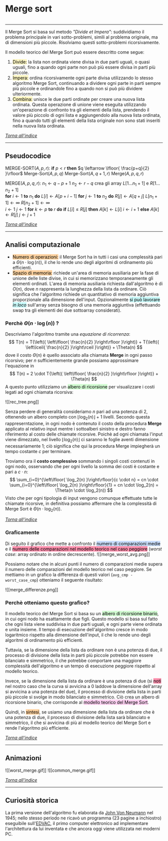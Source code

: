 # Merge sort
```toc
```
--- 

Il Merge Sort si basa sul metodo *"Divide et Impera"*: suddividiamo il problema principale in vari sotto-problemi, simili al problema originale, ma di dimensioni più piccole. Risolviamo questi sotto-problemi ricorsivamente.

Il modello teorico del Merge Sort può essere descritto come segue:
1. <mark style="background: #FFF3A3A6;">Divide:</mark> la lista non ordinata viene divisa in due parti uguali, o quasi uguali, fino a quando ogni parte non può più essere divisa in parti più piccole.
2. <mark style="background: #FFF3A3A6;">Impera:</mark> ordina ricorsivamente ogni parte divisa utilizzando lo stesso algoritmo Merge Sort, continuando a dividere ogni parte in parti sempre più piccole e ordinandole fino a quando non si può più dividere ulteriormente.
3. <mark style="background: #FFF3A3A6;">Combina:</mark> unisce le due parti ordinate per creare una nuova lista ordinata. Questa operazione di unione viene eseguita utilizzando un'operazione di confronto tra gli elementi della lista, prendendo il valore più piccolo di ogni lista e aggiungendolo alla nuova lista ordinata, fino a quando tutti gli elementi della lista originale non sono stati inseriti nella nuova lista ordinata.

_[Torna all'indice](#merge%20sort)_

---

## Pseudocodice
$\text{MERGE-SORT}(A,\,p,\,r):$
	**if** $p<r$ **then**
		$q \leftarrow \lfloor{ \frac{p+q}{2} }\rfloor$
		$\text{Merge-Sort}(A,\,p,\,q)$
		$\text{Merge-Sort}(A,\,q+1,\,r)$
		$\text{Merge}(A,\,p,\,q,\,r)$

$\text{MERGE}(A,\,p,\,q,\,r):$
	$n_1 \leftarrow q-p+1$
	$n_2 \leftarrow r-q$
	$\text{crea gli array } L[1 \dots n_1+1] \text{ e } R[1 \dots n_2+1]$ <br>
	**for** $i \leftarrow 1$ **to** $n_1$
		**do** $L[i] \leftarrow A[p+i-1]$
	**for** $j \leftarrow 1$ **to** $n_2$
		**do** $R[j] \leftarrow A[q+j]$
	$L[n_1+1] \leftarrow \infty$
	$R[n_2+1] \leftarrow \infty$ <br>
	$i \leftarrow 1$
	$j \leftarrow 1$
	**for** $k \leftarrow p$ **to** $r$ **do**
		**if** $L[i] \leq R[j]$ **then**
			$A[k] \leftarrow L[i]$
			$i \leftarrow i+1$
		**else**
			$A[k] \leftarrow R[j]$
			$j \leftarrow j+1$

_[Torna all'indice](#merge%20sort)_

---

## Analisi computazionale
- <mark style="background: #FFB86CA6;">Numero di operazioni:</mark> il Merge Sort ha in tutti i casi una complessità pari a $\Theta\left({ n \cdot \log(n) }\right)$, il che lo rende uno degli algoritmi di ordinamento più efficienti.
- <mark style="background: #FFB86CA6;">Spazio di memoria:</mark> richiede un'area di memoria ausiliaria per la fase di unione delle liste divise, in cui si memorizzano temporaneamente gli elementi ordinati. L'area di memoria ausiliaria richiesta dall'algoritmo è di $O(n)$, dove $n$ rappresenta la lunghezza della lista da ordinare. Ciò significa che l'algoritmo richiede un quantitativo di memoria aggiuntiva proporzionale alla dimensione dell'input. Opzionalmente <mark style="background: #ABF7F7A6;">si può lavorare *in loco*</mark> sull'array senza bisogno di una memoria aggiuntiva (effettuando swap tra gli elementi dei due sottoarray considerati). 

### Perchè $\Theta\left({ n \cdot \log(n) }\right)$ ?
Descriviamo l'algoritmo tramite una *equazione di ricorrenza*:
$$
	T(n) = 
		T{\left({ \left\lfloor{ \frac{n}{2} }\right\rfloor }\right)} +
		T{\left({ \left\lceil{ \frac{n}{2} }\right\rceil }\right)} +
		\Theta(n)
$$
dove il costo $\Theta(n)$ è quello associato alla chiamata **Merge** in ogni passo ricorsivo; per $n$ sufficientemente grande possiamo approssimare l'equazione in 
$$
	T(n) = 
		2 \cdot T{\left({ \left\lfloor{ \frac{n}{2} }\right\rfloor }\right)} +
		\Theta(n)
$$
A questo punto utilizziamo un <mark style="background: #BBFABBA6;">albero di ricorsione</mark> per visualizzare i costi legati ad ogni chiamata ricorsiva:

![[rec_tree.png]]

Senza perdere di generalità consideriamo $n$ pari ad una potenza di $2$, ottenendo un albero completo con $\left\lfloor{ \log_2(n) }\right\rfloor + 1$ livelli. Secondo questa rappreserntazione, in ogni nodo è contenuto il costo della procedura **Merge** applicato al relativo input mentre i sottoalberi sinistro e destro fanno riferimento al costo delle chiamate ricorsive.
Poichè ad ogni chiamata l'input viene dimezzato, nel livello $\left\lfloor{ \log_2(n) }\right\rfloor$ ci saranno le foglie aventi dimensione necessariamente $1$; ciò significa che qui la procedura Merge impiegherà un tempo costante $c$ per terminare. 

Troviamo ora il **costo complessivo** sommando i singoli costi contenuti in ogni nodo, osservando che per ogni livello la somma dei costi è costante e pari a $c \cdot n$:
$$
	\sum_{i=0}^{\left\lfloor{ \log_2(n) }\right\rfloor}{c \cdot n} =
	cn \cdot \sum_{i=0}^{\left\lfloor{ \log_2(n) }\right\rfloor}{1} =
	cn \cdot \log_2(n) =
	\Theta(n \cdot \log_2(n))	
$$
Visto che per ogni tipologia di input vengono comunque effettuate tutte le chiamate ricorsive, in definitiva possiamo affermare che la complessità di Merge Sort è $\Theta(n \cdot \log_2(n))$.

_[Torna all'indice](#merge%20sort)_

### Graficamente
Di seguito il grafico che mette a confronto il <mark style="background: #ADCCFFA6;">numero di comparazioni medie</mark> e il <mark style="background: #FF5582A6;">numero delle comparazioni nel modello teorico nel caso peggiore</mark> (_worst case_: array ordinato in ordine decrescente).
![[merge_worst_avg.png]]

Possiamo notare che in alcuni punti il numero di comparazioni medie supera il numero delle comparazioni del modello teorico nel caso peggiore. Se mettiamo in un grafico la differenza di questi valori (`avg_cmp - worst_case_cmp`) otteniamo il seguente risultato:

![[merge_differenze.png]]

### Perchè otteniamo questo grafico?
Il modello teorico del Merge Sort si basa su un <mark style="background: #BBFABBA6;">albero di ricorsione binario</mark>, in cui ogni nodo ha esattamente due figli. Questo modello si basa sul fatto che ogni lista viene suddivisa in due parti uguali, e ogni parte viene ordinata e unita insieme. Il tempo di esecuzione dell'algoritmo cresce in modo logaritmico rispetto alla dimensione dell'input, il che lo rende uno degli algoritmi di ordinamento più efficienti.

Tuttavia, se la dimensione della lista da ordinare non è una potenza di due, il processo di divisione della lista in parti più piccole potrebbe non essere bilanciato e simmetrico, il che potrebbe comportare una maggiore complessità dell'algoritmo e un tempo di esecuzione peggiore rispetto al modello teorico.

Invece, se la dimensione della lista da ordinare è una potenza di due (si <mark style="background: #FF5582A6;">noti</mark> nel nostro caso che la curva si avvicina a 0 laddove la dimensione dell'array si avvicina a una potenza del due), il processo di divisione della lista in parti più piccole si svolge in modo bilanciato e simmetrico. Ciò crea un albero di ricorsione binario, che corrisponde al <mark style="background: #FFB8EBA6;">modello teorico del Merge Sort</mark>.

Quindi, in <mark style="background: #FFB86CA6;">sintesi</mark>, se usiamo una dimensione della lista da ordinare che è una potenza di due, il processo di divisione della lista sarà bilanciato e simmetrico, il che si avvicina di più al modello teorico del Merge Sort e rende l'algoritmo più efficiente.

_[Torna all'indice](#merge%20sort)_

---

## Animazioni

![[worst_merge.gif]]
![[common_merge.gif]]

_[Torna all'indice](#merge%20sort)_

--- 
## Curiosità storica
La prima versione dell'algoritmo fu elaborata da [John Von Neumann](https://en.wikipedia.org/wiki/John_von_Neumann) nel 1945; nello stesso periodo ne ricavò un programma (23 pagine a inchiostro) eseguibile sull'[EDVAC](https://it.wikipedia.org/wiki/EDVAC), il primo computer elettronico ad implementare l'architettura da lui inventata e che ancora oggi viene utilizzata nei moderni PC.